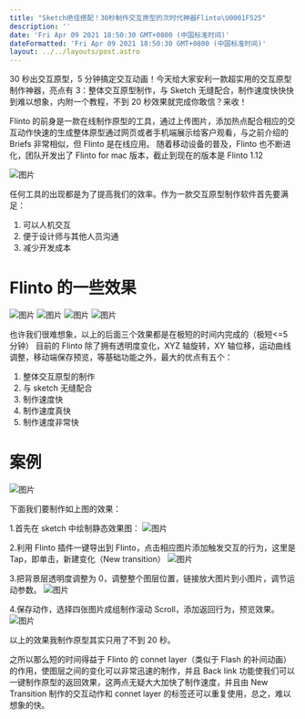 ```yaml
---
title: "Sketch绝佳搭配！30秒制作交互原型的次时代神器Flinto\U0001F525"
description: ''
date: 'Fri Apr 09 2021 18:50:30 GMT+0800 (中国标准时间)'
dateFormatted: 'Fri Apr 09 2021 18:50:30 GMT+0800 (中国标准时间)'
layout: ../../layouts/post.astro
---
```


30 秒出交互原型，5 分钟搞定交互动画！今天给大家安利一款超实用的交互原型制作神器，亮点有 3：整体交互原型制作，与 Sketch 无缝配合，制作速度快快快到难以想象，内附一个教程，不到 20 秒效果就完成你敢信？来收！

<!-- more -->

Flinto 的前身是一款在线制作原型的工具，通过上传图片，添加热点配合相应的交互动作快速的生成整体原型通过网页或者手机端展示给客户观看，与之前介绍的 Briefs 非常相似，但 Flinto 是在线应用。
随着移动设备的普及，Flinto 也不断进化，团队开发出了 Flinto for mac 版本，截止到现在的版本是 Flinto 1.12

![图片](/images/IMG_1.png)

任何工具的出现都是为了提高我们的效率。作为一款交互原型制作软件首先要满足：

1. 可以人机交互
2. 便于设计师与其他人员沟通
3. 减少开发成本

# Flinto 的一些效果

![图片](/images/IMG_2.gif)
![图片](/images/IMG_3.gif)
![图片](/images/IMG_4.gif)
![图片](/images/IMG_5.gif)

也许我们很难想象，以上的后面三个效果都是在极短的时间内完成的（极短<=5 分钟）
目前的 Flinto 除了拥有透明度变化，XYZ 轴旋转，XY 轴位移，运动曲线调整，移动端保存预览，等基础功能之外，最大的优点有五个：

1. 整体交互原型的制作
2. 与 sketch 无缝配合
3. 制作速度快
4. 制作速度真快
5. 制作速度非常快

# 案例

![图片](/images/IMG_6.gif)

下面我们要制作如上图的效果：

1.首先在 sketch 中绘制静态效果图：
![图片](/images/IMG_7.jpg)

2.利用 Flinto 插件一键导出到 Flinto，点击相应图片添加触发交互的行为，这里是 Tap，即单击，新建变化（New transition）
![图片](/images/IMG_8.gif)

3.把背景层透明度调整为 0，调整整个图层位置，链接放大图片到小图片，调节运动参数。
![图片](/images/IMG_9.gif)

4.保存动作，选择四张图片成组制作滚动 Scroll，添加返回行为，预览效果。
![图片](/images/IMG_10.gif)

以上的效果我制作原型其实只用了不到 20 秒。

之所以那么短的时间得益于 Flinto 的 connet layer（类似于 Flash 的补间动画）的作用，使图层之间的变化可以非常迅速的制作，并且 Back link 功能使我们可以一键制作原型的返回效果，这两点无疑大大加快了制作速度，并且由 New Transition 制作的交互动作和 connet layer 的标签还可以重复使用，总之，难以想象的快。
